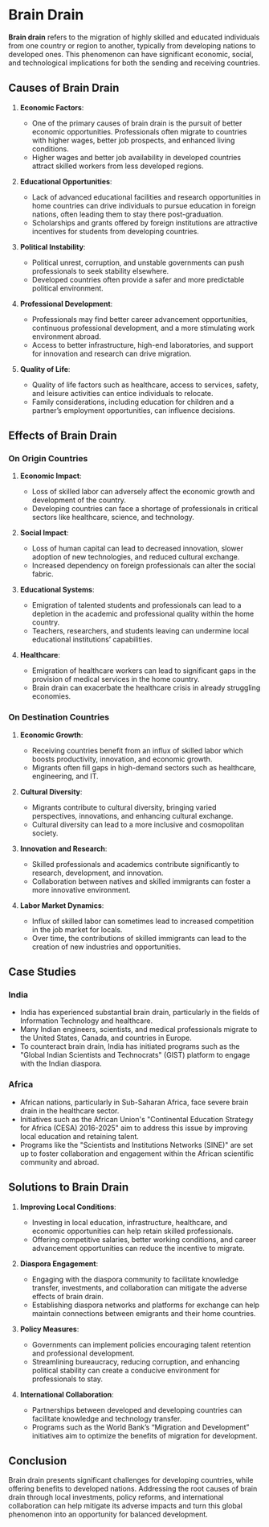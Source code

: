# Brain Drain

**Brain drain** refers to the migration of highly skilled and educated individuals from one country or region to another, typically from developing nations to developed ones. This phenomenon can have significant economic, social, and technological implications for both the sending and receiving countries. 

## Causes of Brain Drain

1. **Economic Factors**: 
   - One of the primary causes of brain drain is the pursuit of better economic opportunities. Professionals often migrate to countries with higher wages, better job prospects, and enhanced living conditions.
   - Higher wages and better job availability in developed countries attract skilled workers from less developed regions.

2. **Educational Opportunities**: 
   - Lack of advanced educational facilities and research opportunities in home countries can drive individuals to pursue education in foreign nations, often leading them to stay there post-graduation.
   - Scholarships and grants offered by foreign institutions are attractive incentives for students from developing countries.

3. **Political Instability**: 
   - Political unrest, corruption, and unstable governments can push professionals to seek stability elsewhere.
   - Developed countries often provide a safer and more predictable political environment.

4. **Professional Development**: 
   - Professionals may find better career advancement opportunities, continuous professional development, and a more stimulating work environment abroad.
   - Access to better infrastructure, high-end laboratories, and support for innovation and research can drive migration.

5. **Quality of Life**: 
   - Quality of life factors such as healthcare, access to services, safety, and leisure activities can entice individuals to relocate.
   - Family considerations, including education for children and a partner’s employment opportunities, can influence decisions.

## Effects of Brain Drain

### On Origin Countries
1. **Economic Impact**: 
   - Loss of skilled labor can adversely affect the economic growth and development of the country.
   - Developing countries can face a shortage of professionals in critical sectors like healthcare, science, and technology.
  
2. **Social Impact**: 
   - Loss of human capital can lead to decreased innovation, slower adoption of new technologies, and reduced cultural exchange.
   - Increased dependency on foreign professionals can alter the social fabric.

3. **Educational Systems**: 
   - Emigration of talented students and professionals can lead to a depletion in the academic and professional quality within the home country.
   - Teachers, researchers, and students leaving can undermine local educational institutions’ capabilities.

4. **Healthcare**: 
   - Emigration of healthcare workers can lead to significant gaps in the provision of medical services in the home country.
   - Brain drain can exacerbate the healthcare crisis in already struggling economies.

### On Destination Countries
1. **Economic Growth**: 
   - Receiving countries benefit from an influx of skilled labor which boosts productivity, innovation, and economic growth.
   - Migrants often fill gaps in high-demand sectors such as healthcare, engineering, and IT.

2. **Cultural Diversity**: 
   - Migrants contribute to cultural diversity, bringing varied perspectives, innovations, and enhancing cultural exchange.
   - Cultural diversity can lead to a more inclusive and cosmopolitan society.

3. **Innovation and Research**: 
   - Skilled professionals and academics contribute significantly to research, development, and innovation.
   - Collaboration between natives and skilled immigrants can foster a more innovative environment.

4. **Labor Market Dynamics**:
   - Influx of skilled labor can sometimes lead to increased competition in the job market for locals.
   - Over time, the contributions of skilled immigrants can lead to the creation of new industries and opportunities.

## Case Studies

### India
- India has experienced substantial brain drain, particularly in the fields of Information Technology and healthcare.
- Many Indian engineers, scientists, and medical professionals migrate to the United States, Canada, and countries in Europe.
- To counteract brain drain, India has initiated programs such as the "Global Indian Scientists and Technocrats" (GIST) platform to engage with the Indian diaspora.

### Africa
- African nations, particularly in Sub-Saharan Africa, face severe brain drain in the healthcare sector.
- Initiatives such as the African Union's "Continental Education Strategy for Africa (CESA) 2016-2025" aim to address this issue by improving local education and retaining talent.
- Programs like the "Scientists and Institutions Networks (SINE)" are set up to foster collaboration and engagement within the African scientific community and abroad.

## Solutions to Brain Drain

1. **Improving Local Conditions**: 
   - Investing in local education, infrastructure, healthcare, and economic opportunities can help retain skilled professionals.
   - Offering competitive salaries, better working conditions, and career advancement opportunities can reduce the incentive to migrate.

2. **Diaspora Engagement**: 
   - Engaging with the diaspora community to facilitate knowledge transfer, investments, and collaboration can mitigate the adverse effects of brain drain.
   - Establishing diaspora networks and platforms for exchange can help maintain connections between emigrants and their home countries.

3. **Policy Measures**: 
   - Governments can implement policies encouraging talent retention and professional development.
   - Streamlining bureaucracy, reducing corruption, and enhancing political stability can create a conducive environment for professionals to stay.

4. **International Collaboration**: 
   - Partnerships between developed and developing countries can facilitate knowledge and technology transfer.
   - Programs such as the World Bank’s “Migration and Development” initiatives aim to optimize the benefits of migration for development.

## Conclusion

Brain drain presents significant challenges for developing countries, while offering benefits to developed nations. Addressing the root causes of brain drain through local investments, policy reforms, and international collaboration can help mitigate its adverse impacts and turn this global phenomenon into an opportunity for balanced development.